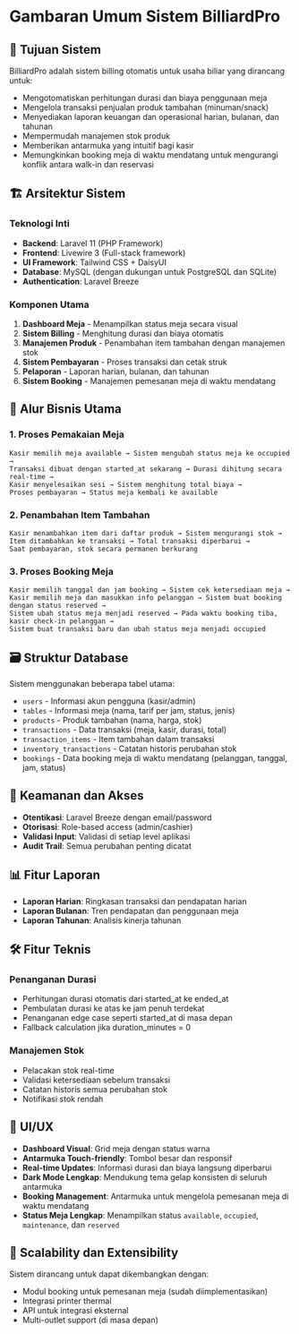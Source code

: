 # Gambaran Umum Sistem BilliardPro

## 🎯 Tujuan Sistem

BilliardPro adalah sistem billing otomatis untuk usaha biliar yang dirancang untuk:
- Mengotomatiskan perhitungan durasi dan biaya penggunaan meja
- Mengelola transaksi penjualan produk tambahan (minuman/snack)
- Menyediakan laporan keuangan dan operasional harian, bulanan, dan tahunan
- Mempermudah manajemen stok produk
- Memberikan antarmuka yang intuitif bagi kasir
- Memungkinkan booking meja di waktu mendatang untuk mengurangi konflik antara walk-in dan reservasi

## 🏗️ Arsitektur Sistem

### Teknologi Inti
- **Backend**: Laravel 11 (PHP Framework)
- **Frontend**: Livewire 3 (Full-stack framework)
- **UI Framework**: Tailwind CSS + DaisyUI
- **Database**: MySQL (dengan dukungan untuk PostgreSQL dan SQLite)
- **Authentication**: Laravel Breeze

### Komponen Utama
1. **Dashboard Meja** - Menampilkan status meja secara visual
2. **Sistem Billing** - Menghitung durasi dan biaya otomatis
3. **Manajemen Produk** - Penambahan item tambahan dengan manajemen stok
4. **Sistem Pembayaran** - Proses transaksi dan cetak struk
5. **Pelaporan** - Laporan harian, bulanan, dan tahunan
6. **Sistem Booking** - Manajemen pemesanan meja di waktu mendatang

## 🔄 Alur Bisnis Utama

### 1. Proses Pemakaian Meja
```
Kasir memilih meja available → Sistem mengubah status meja ke occupied → 
Transaksi dibuat dengan started_at sekarang → Durasi dihitung secara real-time → 
Kasir menyelesaikan sesi → Sistem menghitung total biaya → 
Proses pembayaran → Status meja kembali ke available
```

### 2. Penambahan Item Tambahan
```
Kasir menambahkan item dari daftar produk → Sistem mengurangi stok → 
Item ditambahkan ke transaksi → Total transaksi diperbarui → 
Saat pembayaran, stok secara permanen berkurang
```

### 3. Proses Booking Meja
```
Kasir memilih tanggal dan jam booking → Sistem cek ketersediaan meja → 
Kasir memilih meja dan masukkan info pelanggan → Sistem buat booking dengan status reserved → 
Sistem ubah status meja menjadi reserved → Pada waktu booking tiba, kasir check-in pelanggan → 
Sistem buat transaksi baru dan ubah status meja menjadi occupied
```

## 🗃️ Struktur Database

Sistem menggunakan beberapa tabel utama:
- `users` - Informasi akun pengguna (kasir/admin)
- `tables` - Informasi meja (nama, tarif per jam, status, jenis)
- `products` - Produk tambahan (nama, harga, stok)
- `transactions` - Data transaksi (meja, kasir, durasi, total)
- `transaction_items` - Item tambahan dalam transaksi
- `inventory_transactions` - Catatan historis perubahan stok
- `bookings` - Data booking meja di waktu mendatang (pelanggan, tanggal, jam, status)

## 🔐 Keamanan dan Akses

- **Otentikasi**: Laravel Breeze dengan email/password
- **Otorisasi**: Role-based access (admin/cashier)
- **Validasi Input**: Validasi di setiap level aplikasi
- **Audit Trail**: Semua perubahan penting dicatat

## 📊 Fitur Laporan

- **Laporan Harian**: Ringkasan transaksi dan pendapatan harian
- **Laporan Bulanan**: Tren pendapatan dan penggunaan meja
- **Laporan Tahunan**: Analisis kinerja tahunan

## 🛠️ Fitur Teknis

### Penanganan Durasi
- Perhitungan durasi otomatis dari started_at ke ended_at
- Pembulatan durasi ke atas ke jam penuh terdekat
- Penanganan edge case seperti started_at di masa depan
- Fallback calculation jika duration_minutes = 0

### Manajemen Stok
- Pelacakan stok real-time
- Validasi ketersediaan sebelum transaksi
- Catatan historis semua perubahan stok
- Notifikasi stok rendah

## 📱 UI/UX

- **Dashboard Visual**: Grid meja dengan status warna
- **Antarmuka Touch-friendly**: Tombol besar dan responsif
- **Real-time Updates**: Informasi durasi dan biaya langsung diperbarui
- **Dark Mode Lengkap**: Mendukung tema gelap konsisten di seluruh antarmuka
- **Booking Management**: Antarmuka untuk mengelola pemesanan meja di waktu mendatang
- **Status Meja Lengkap**: Menampilkan status `available`, `occupied`, `maintenance`, dan `reserved`

## 🔄 Scalability dan Extensibility

Sistem dirancang untuk dapat dikembangkan dengan:
- Modul booking untuk pemesanan meja (sudah diimplementasikan)
- Integrasi printer thermal
- API untuk integrasi eksternal
- Multi-outlet support (di masa depan)